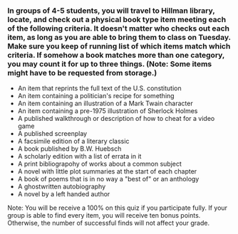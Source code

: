
### In groups of 4-5 students, you will travel to Hillman library, locate, and check out a physical book type item meeting each of the following criteria. It doesn't matter who checks out each item, as long as you are able to bring them to class on Tuesday. Make sure you keep of running list of which items match which criteria. If somehow a book matches more than one category, you may count it for up to three things. (Note: Some items might have to be requested from storage.)

- An item that reprints the full text of the U.S. constitution
- An item containing a politician's recipe for something
- An item containing an illustration of a Mark Twain character
- An item containing a pre-1975 illustration of Sherlock Holmes
- A published walkthrough or description of how to cheat for a video game
- A published screenplay
- A facsimile edition of a literary classic
- A book published by B.W. Huebsch
- A scholarly edition with a list of errata in it
- A print bibliograpohy of works about a common subject
- A novel with little plot summaries at the start of each chapter
- A book of poems that is in no way a "best of" or an anthology
- A ghostwritten autobiography
- A novel by a left handed author

Note: You will be receive a 100% on this quiz if you participate fully. If your group is able to find every item, you will receive ten bonus points. 
Otherwise, the number of successful finds will not affect your grade.

 
